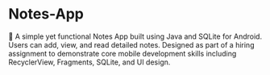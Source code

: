 # Notes-App
📒 A simple yet functional Notes App built using Java and SQLite for Android. Users can add, view, and read detailed notes. Designed as part of a hiring assignment to demonstrate core mobile development skills including RecyclerView, Fragments, SQLite, and UI design.
